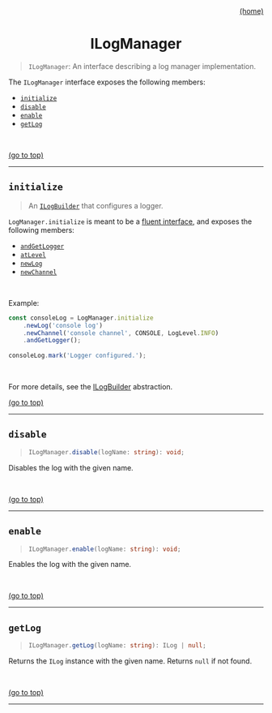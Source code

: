 <div id="top" align="right"><a href="https://github.com/auturge/logger#top">(home)</a></div>

# <h1 align="center">ILogManager</h1> #

> `ILogManager`: An interface describing a log manager implementation.

The `ILogManager` interface exposes the following members:

- [`initialize`](#initialize)
- [`disable`](#disable)
- [`enable`](#enable)
- [`getLog`](#getLog)

<br>

<a href="#top">(go to top)</a>

----

## `initialize` ##

> An [`ILogBuilder`][iLogBuilder] that configures a logger.

`LogManager.initialize` is meant to be a [fluent interface][fluent-interface], and exposes the following members:

- [`andGetLogger`][andGetLogger]
- [`atLevel`][atLevel]
- [`newLog`][newLog]
- [`newChannel`][newChannel]

<br>

Example:

```javascript
const consoleLog = LogManager.initialize
    .newLog('console log')
    .newChannel('console channel', CONSOLE, LogLevel.INFO)
    .andGetLogger();
    
consoleLog.mark('Logger configured.');
```

<br>

For more details, see the [ILogBuilder][iLogBuilder] abstraction.

<a href="#top">(go to top)</a>

----

## `disable` ##

> ```typescript
> ILogManager.disable(logName: string): void;
> ```

Disables the log with the given name.

<br>

<a href="#top">(go to top)</a>

----

## `enable` ##

> ```typescript
> ILogManager.enable(logName: string): void;
> ```

Enables the log with the given name.

<br>

<a href="#top">(go to top)</a>

----

## `getLog` ##

> ```typescript
> ILogManager.getLog(logName: string): ILog | null;
> ```

Returns the `ILog` instance with the given name.
Returns `null` if not found.

<br>

<a href="#top">(go to top)</a>

----

[fluent-interface]: https://martinfowler.com/bliki/FluentInterface.html

[iLogBuilder]: iLogBuilder.md#top
[andGetLogger]: iLogBuilder.md#andgetlogger
[atLevel]: iLogBuilder.md#atlevel
[newLog]: iLogBuilder.md#newlog
[newChannel]: iLogBuilder.md#newchannel
